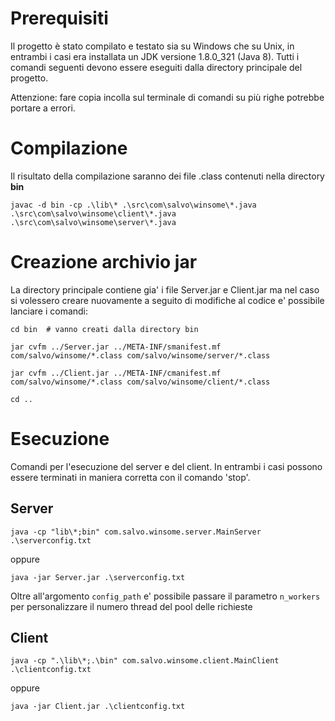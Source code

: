 # Prerequisiti	
 Il progetto è stato compilato e testato sia su Windows che su Unix, in entrambi i casi era installata un JDK versione 1.8.0_321 (Java 8).
 Tutti i comandi seguenti devono essere eseguiti dalla directory principale del progetto.

 Attenzione: fare copia incolla sul terminale di comandi su più righe potrebbe portare a errori.

# Compilazione

Il risultato della compilazione saranno dei file .class contenuti nella directory **bin**



```
javac -d bin -cp .\lib\* .\src\com\salvo\winsome\*.java .\src\com\salvo\winsome\client\*.java .\src\com\salvo\winsome\server\*.java 
```


# Creazione archivio jar

La directory principale contiene gia' i file Server.jar e Client.jar ma nel caso si volessero creare nuovamente a seguito di modifiche al codice e' possibile lanciare i comandi: 

```
cd bin  # vanno creati dalla directory bin

jar cvfm ../Server.jar ../META-INF/smanifest.mf com/salvo/winsome/*.class com/salvo/winsome/server/*.class

jar cvfm ../Client.jar ../META-INF/cmanifest.mf com/salvo/winsome/*.class com/salvo/winsome/client/*.class

cd ..

```


# Esecuzione
Comandi per l'esecuzione del server e del client. In entrambi i casi possono essere terminati in maniera corretta con il comando 'stop'.
## Server

```
java -cp "lib\*;bin" com.salvo.winsome.server.MainServer .\serverconfig.txt
```
oppure

```
java -jar Server.jar .\serverconfig.txt
```

Oltre all'argomento ```config_path``` e' possibile passare il parametro ```n_workers``` per personalizzare il numero thread del pool delle richieste

## Client
```
java -cp ".\lib\*;.\bin" com.salvo.winsome.client.MainClient .\clientconfig.txt  
```

oppure

```
java -jar Client.jar .\clientconfig.txt  
```
